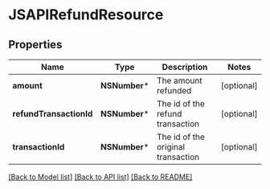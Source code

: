 # JSAPIRefundResource

## Properties
Name | Type | Description | Notes
------------ | ------------- | ------------- | -------------
**amount** | **NSNumber*** | The amount refunded | [optional] 
**refundTransactionId** | **NSNumber*** | The id of the refund transaction | [optional] 
**transactionId** | **NSNumber*** | The id of the original transaction | [optional] 

[[Back to Model list]](../README.md#documentation-for-models) [[Back to API list]](../README.md#documentation-for-api-endpoints) [[Back to README]](../README.md)


